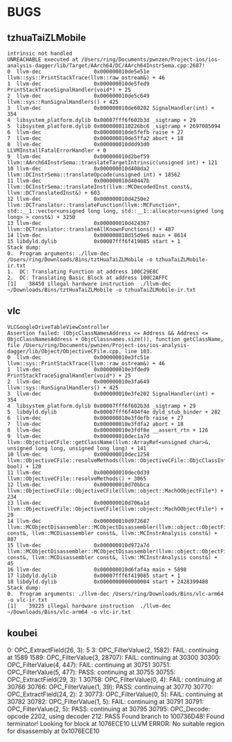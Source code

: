 # BUGS

## tzhuaTaiZLMobile

```text
intrinsic not handled
UNREACHABLE executed at /Users/ring/Documents/pwnzen/Project-ios/ios-analysis-dagger/lib/Target/AArch64/DC/AArch64InstrSema.cpp:2687!
0  llvm-dec                 0x000000010de5e51e llvm::sys::PrintStackTrace(llvm::raw_ostream&) + 46
1  llvm-dec                 0x000000010de5fed9 PrintStackTraceSignalHandler(void*) + 25
2  llvm-dec                 0x000000010de5c649 llvm::sys::RunSignalHandlers() + 425
3  llvm-dec                 0x000000010de60202 SignalHandler(int) + 354
4  libsystem_platform.dylib 0x00007fff6f602b3d _sigtramp + 29
5  libsystem_platform.dylib 0x0000000110226bc6 _sigtramp + 2697085094
6  llvm-dec                 0x000000010de5fefb raise + 27
7  llvm-dec                 0x000000010de5ffa2 abort + 18
8  llvm-dec                 0x000000010ddd93d0 LLVMInstallFatalErrorHandler + 0
9  llvm-dec                 0x000000010d2bef59 llvm::AArch64InstrSema::translateTargetIntrinsic(unsigned int) + 121
10 llvm-dec                 0x000000010d408da2 llvm::DCInstrSema::translateOpcode(unsigned int) + 18562
11 llvm-dec                 0x000000010d40447b llvm::DCInstrSema::translateInst(llvm::MCDecodedInst const&, llvm::DCTranslatedInst&) + 603
12 llvm-dec                 0x000000010d4250e2 llvm::DCTranslator::translateFunction(llvm::MCFunction*, std::__1::vector<unsigned long long, std::__1::allocator<unsigned long long> > const&) + 3250
13 llvm-dec                 0x000000010d424367 llvm::DCTranslator::translateAllKnownFunctions() + 487
14 llvm-dec                 0x000000010d15d9e6 main + 8614
15 libdyld.dylib            0x00007fff6f419085 start + 1
Stack dump:
0.	Program arguments: ./llvm-dec /Users/ring/Downloads/Bins/tztHuaTaiZLMobile -o tzhuaTaiZLMobile-ir.txt
1.	DC: Translating Function at address 100C29E8C
2.	DC: Translating Basic Block at address 100C2AFFC
[1]    38450 illegal hardware instruction  ./llvm-dec ~/Downloads/Bins/tztHuaTaiZLMobile -o tzhuaTaiZLMobile-ir.txt
```

## vlc

```text
VLCGoogleDriveTableViewController
Assertion failed: (ObjcClassNamesAddress <= Address && Address <= ObjcClassNamesAddress + ObjcClassnames.size()), function getClassName, file /Users/ring/Documents/pwnzen/Project-ios/ios-analysis-dagger/lib/Object/ObjectiveCFile.cpp, line 103.
0  llvm-dec                 0x000000010e3fc51e llvm::sys::PrintStackTrace(llvm::raw_ostream&) + 46
1  llvm-dec                 0x000000010e3fded9 PrintStackTraceSignalHandler(void*) + 25
2  llvm-dec                 0x000000010e3fa649 llvm::sys::RunSignalHandlers() + 425
3  llvm-dec                 0x000000010e3fe202 SignalHandler(int) + 354
4  libsystem_platform.dylib 0x00007fff6f602b3d _sigtramp + 29
5  libdyld.dylib            0x00007fff6f404f4e dyld_stub_binder + 282
6  llvm-dec                 0x000000010e3fdefb raise + 27
7  llvm-dec                 0x000000010e3fdfa2 abort + 18
8  llvm-dec                 0x000000010e3fdf8e __assert_rtn + 126
9  llvm-dec                 0x000000010dec1a7d llvm::ObjectiveCFile::getClassName(llvm::ArrayRef<unsigned char>&, unsigned long long, unsigned long long) + 141
10 llvm-dec                 0x000000010dec1258 llvm::ObjectiveCFile::resolveMethods(llvm::ObjectiveCFile::ObjcClassInfoStruct_t*, bool) + 120
11 llvm-dec                 0x000000010dec0d39 llvm::ObjectiveCFile::resolveMethods() + 3065
12 llvm-dec                 0x000000010d70bbca llvm::ObjectiveCFile::ObjectiveCFile(llvm::object::MachOObjectFile*) + 234
13 llvm-dec                 0x000000010d706a1d llvm::ObjectiveCFile::ObjectiveCFile(llvm::object::MachOObjectFile*) + 29
14 llvm-dec                 0x000000010d972687 llvm::MCObjectDisassembler::MCObjectDisassembler(llvm::object::ObjectFile const&, llvm::MCDisassembler const&, llvm::MCInstrAnalysis const&) + 887
15 llvm-dec                 0x000000010d972a7d llvm::MCObjectDisassembler::MCObjectDisassembler(llvm::object::ObjectFile const&, llvm::MCDisassembler const&, llvm::MCInstrAnalysis const&) + 45
16 llvm-dec                 0x000000010d6faf4a main + 5898
17 libdyld.dylib            0x00007fff6f419085 start + 1
18 libdyld.dylib            0x0000000000000004 start + 2428399488
Stack dump:
0.	Program arguments: ./llvm-dec /Users/ring/Downloads/Bins/vlc-arm64 -o vlc-ir.txt
[1]    39225 illegal hardware instruction  ./llvm-dec ~/Downloads/Bins/vlc-arm64 -o vlc-ir.txt
```

## koubei

0: OPC_ExtractField(26, 3): 5
3: OPC_FilterValue(2, 1582): FAIL: continuing at 1589
1589: OPC_FilterValue(3, 28707): FAIL: continuing at 30300
30300: OPC_FilterValue(4, 447): FAIL: continuing at 30751
30751: OPC_FilterValue(5, 477): PASS: continuing at 30755
30755: OPC_ExtractField(29, 3): 1
30758: OPC_FilterValue(0, 4): FAIL: continuing at 30766
30766: OPC_FilterValue(1, 39): PASS: continuing at 30770
30770: OPC_ExtractField(24, 2): 2
30773: OPC_FilterValue(0, 5): FAIL: continuing at 30782
30782: OPC_FilterValue(1, 5): FAIL: continuing at 30791
30791: OPC_FilterValue(2, 5): PASS: continuing at 30795
30795: OPC_Decode: opcode 2202, using decoder 212: PASS
Found branch to 100736D48!
Found terminator!
Looking for block at 1076ECE10
LLVM ERROR: No suitable region for disassembly at 0x1076ECE10
